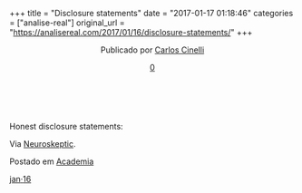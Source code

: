 +++
title = "Disclosure statements"
date = "2017-01-17 01:18:46"
categories = ["analise-real"]
original_url = "https://analisereal.com/2017/01/16/disclosure-statements/"
+++

<article id="post-3733" class="post-3733 post type-post status-publish format-standard hentry category-academia">
<header class="entry-header">
<p class="entry-meta">
<span class="byline">Publicado por <span
class="author vcard"><a class="url fn n" href="https://analisereal.com/author/carloscinelli/">Carlos
Cinelli</a></span></span>
</p>
<p class="comments-link">
<a href="https://analisereal.com/2017/01/16/disclosure-statements/#respond"><span
class="no-reply">0</span></a>
</p>
</header>
<br>
<p>
Honest disclosure statements:
</p>
<p>
<a href="https://analisereal.files.wordpress.com/2017/01/portable-network-graphics-image-6e4a9c41b791-1.png"><img src="https://analisereal.files.wordpress.com/2017/01/portable-network-graphics-image-6e4a9c41b791-1.png?w=440%20440w,%20https://analisereal.files.wordpress.com/2017/01/portable-network-graphics-image-6e4a9c41b791-1.png?w=150%20150w,%20https://analisereal.files.wordpress.com/2017/01/portable-network-graphics-image-6e4a9c41b791-1.png?w=300%20300w,%20https://analisereal.files.wordpress.com/2017/01/portable-network-graphics-image-6e4a9c41b791-1.png%20640w" alt="" class="alignnone size-full wp-image-3734" srcset="https://analisereal.files.wordpress.com/2017/01/portable-network-graphics-image-6e4a9c41b791-1.png?w=440 440w, https://analisereal.files.wordpress.com/2017/01/portable-network-graphics-image-6e4a9c41b791-1.png?w=150 150w, https://analisereal.files.wordpress.com/2017/01/portable-network-graphics-image-6e4a9c41b791-1.png?w=300 300w, https://analisereal.files.wordpress.com/2017/01/portable-network-graphics-image-6e4a9c41b791-1.png 640w"></a><br>
Via
<a href="https://twitter.com/neuro_skeptic/status/821057839703662592">Neuroskeptic</a>.
</p>

<footer class="entry-meta">
<p class="cat-links taxonomy-links">
Postado em
<a href="https://analisereal.com/category/academia/">Academia</a>
</p>
<p class="date-link">
<a href="https://analisereal.com/2017/01/16/disclosure-statements/" class="permalink"><span
class="month">jan</span><span class="sep">·</span><span
class="day">16</span></a>
</p>
</footer>
</article>

